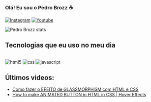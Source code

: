 
### Olá! Eu sou o Pedro Brozz ☕

[![Instagram](https://img.shields.io/badge/Instagram-E4405F?style=for-the-badge&logo=instagram&logoColor=white)](https://www.instagram.com/brozz.coding/)
[![Youtube](https://img.shields.io/badge/YouTube-FF0000?style=for-the-badge&logo=youtube&logoColor=white)](https://www.youtube.com/@BrozzCoding)

![Pedro Brozz stats](https://github-readme-stats.vercel.app/api?username=pedrobrozz&show_icons=true&theme=radical)

## Tecnologias que eu uso no meu dia

<div style="display: inline_block"><br/>
    <img alt="html5" src="https://img.shields.io/badge/HTML5-E34F26?style=for-the-badge&logo=html5&logoColor=white" />
    <img alt="css" src="https://img.shields.io/badge/CSS3-1572B6?style=for-the-badge&logo=css3&logoColor=white" />
    <img alt="javascript" src="https://img.shields.io/badge/JavaScript-F7DF1E?style=for-the-badge&logo=javascript&logoColor=black" />
</div>

## Últimos videos:
- [Como fazer o EFEITO de GLASSMORPHISM com HTML e CSS](https://youtu.be/ynNGMK7HtxI)<br/>
- [How to make ANIMATED BUTTON in HTML in CSS | Hover Effects](https://youtu.be/AkA_CuYR2WU)